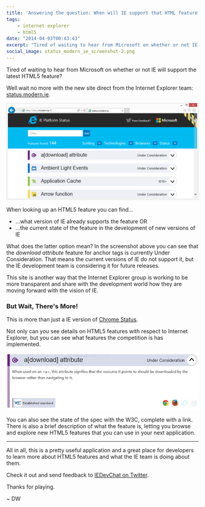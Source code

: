 ```yaml
---
title: 'Answering the question: When will IE support that HTML feature?'
tags:
    - internet explorer
    - html5
date: "2014-04-03T00:43:43"
excerpt: "Tired of waiting to hear from Microsoft on whether or not IE will support the latest HTML5 feature?"
social_image: status_modern_ie_screenshot-2.png
---
```


Tired of waiting to hear from Microsoft on whether or not IE will support the latest HTML5 feature?

Well wait no more with the new site direct from the Internet Explorer team: [status.modern.ie](http://status.modern.ie).

![Screenshot of status.modern.ie website with list of web standards and their corresponding statuses](status_modern_ie_screenshot-2.PNG)

When looking up an HTML5 feature you can find...

*   ...what version of IE already supports the feature OR
*   ...the current state of the feature in the development of new versions of IE

What does the latter option mean? In the screenshot above you can see that the _download attribute_ feature for anchor tags is currently Under Consideration. That means the current versions of IE do not support it, but the IE development team is considering it for future releases.

This site is another way that the Internet Explorer group is working to be more transparent and share with the development world how they are moving forward with the vision of IE.

### But Wait, There's More!

This is more than just a IE version of [Chrome Status](http://chromestatus.com).

Not only can you see details on HTML5 features with respect to Internet Explorer, but you can see what features the competition is has implemented.

![Expanded list item for the anchor tag download attribute status.modern.ie website](status_modern_ie_expandedItem.PNG)

You can also see the state of the spec with the W3C, complete with a link. There is also a brief description of what the feature is, letting you browse and explore new HTML5 features that you can use in your next application.

* * *

All in all, this is a pretty useful application and a great place for developers to learn more about HTML5 features and what the IE team is doing about them.

Check it out and send feedback to [IEDevChat on Twitter](https://www.twitter.com/iedevchat).

Thanks for playing.

~ DW
